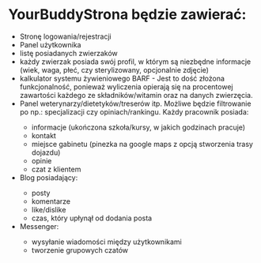 # YourBuddyStrona będzie zawierać:
<ul>
<li>Stronę logowania/rejestracji</li>
<li>Panel użytkownika</li>
<li>listę posiadanych zwierzaków</li>
<li>każdy zwierzak posiada swój profil, w którym są niezbędne informacje (wiek, waga, płeć, czy sterylizowany, opcjonalnie zdjęcie)</li>
<li>kalkulator systemu żywieniowego BARF - Jest to dość złożona funkcjonalność, ponieważ wyliczenia opierają się na procentowej zawartości każdego ze składników/witamin oraz na danych zwierzęcia.</li>
<li>Panel weterynarzy/dietetyków/treserów itp. Możliwe będzie filtrowanie po np.: specjalizacji czy opiniach/rankingu. Każdy pracownik posiada:</li>
<ul>
<li>informacje (ukończona szkoła/kursy, w jakich godzinach pracuje)</li>
<li>kontakt</li>
<li>miejsce gabinetu (pinezka na google maps z opcją stworzenia trasy dojazdu)</li>
<li>opinie</li>
<li>czat z klientem</li>
</ul>
<li>Blog posiadający:</li>
<ul>
<li>posty</li>
<li>komentarze</li>
<li>like/dislike</li>
<li>czas, który upłynął od dodania posta</li>
</ul>
<li>Messenger:</li>
<ul>
<li>wysyłanie wiadomości między użytkownikami</li>
<li>tworzenie grupowych czatów</li>
</ul>
</ul>
